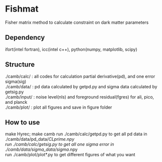 # Fishmat
Fisher matrix method to calculate constraint on dark matter parameters
## Dependency
ifort(intel fortran), icc(intel c++), python(numpy, matplotlib, scipy)
## Structure
./camb/calc/ : all codes for calculation partial derivative(pd), and one error sigma(sig)  
./camb/data/ : pd data calculated by getpd.py and sigma data calculated by getsig.py  
./camb/input/ : noise level(nls) and foreground residual(fgres) for ali, pico, and planck  
./camb/plot/ : plot all figures and save in figure folder  
## How to use
make Hyrec; make camb
run ./camb/calc/getpd.py to get all pd data in ./camb/data/pd_data/*CLprime.npy  
run ./camb/calc/getsig.py to get all one sigma error in ./camb/data/sigma_data/sigma*.npy  
run ./camb/plot/plot*.py to get different figures of what you want  
